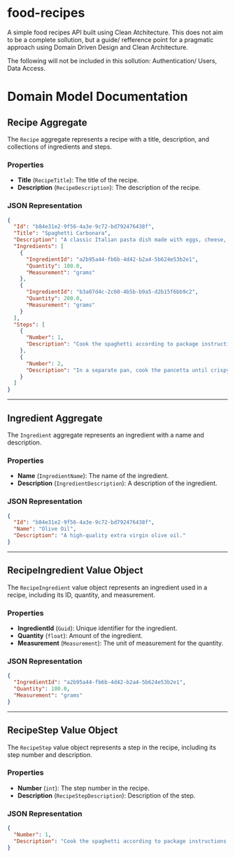# food-recipes

A simple food recipes API built using Clean Atchitecture. This does not aim to be a complete sollution, but a guide/ refference point for a pragmatic approach using Domain Driven Design and Clean Architecture.

The following will not be included in this sollution: Authentication/ Users, Data Access.

# Domain Model Documentation

## Recipe Aggregate

The `Recipe` aggregate represents a recipe with a title, description, and collections of ingredients and steps.

### Properties

- **Title** (`RecipeTitle`): The title of the recipe.
- **Description** (`RecipeDescription`): The description of the recipe.

### JSON Representation

```json
{
  "Id": "b84e31e2-9f56-4a3e-9c72-bd792476438f",
  "Title": "Spaghetti Carbonara",
  "Description": "A classic Italian pasta dish made with eggs, cheese, pancetta, and pepper.",
  "Ingredients": [
    {
      "IngredientId": "a2b95a44-fb6b-4d42-b2a4-5b624e53b2e1",
      "Quantity": 100.0,
      "Measurement": "grams"
    },
    {
      "IngredientId": "b3a07d4c-2c60-4b5b-b9a5-d2b15f6bb9c2",
      "Quantity": 200.0,
      "Measurement": "grams"
    }
  ],
  "Steps": [
    {
      "Number": 1,
      "Description": "Cook the spaghetti according to package instructions."
    },
    {
      "Number": 2,
      "Description": "In a separate pan, cook the pancetta until crispy."
    }
  ]
}
```

---

## Ingredient Aggregate

The `Ingredient` aggregate represents an ingredient with a name and description.

### Properties

- **Name** (`IngredientName`): The name of the ingredient.
- **Description** (`IngredientDescription`): A description of the ingredient.

### JSON Representation

```json
{
  "Id": "b84e31e2-9f56-4a3e-9c72-bd792476438f",
  "Name": "Olive Oil",
  "Description": "A high-quality extra virgin olive oil."
}
```

---

## RecipeIngredient Value Object

The `RecipeIngredient` value object represents an ingredient used in a recipe, including its ID, quantity, and measurement.

### Properties

- **IngredientId** (`Guid`): Unique identifier for the ingredient.
- **Quantity** (`float`): Amount of the ingredient.
- **Measurement** (`Measurement`): The unit of measurement for the quantity.

### JSON Representation

```json
{
  "IngredientId": "a2b95a44-fb6b-4d42-b2a4-5b624e53b2e1",
  "Quantity": 100.0,
  "Measurement": "grams"
}
```

---

## RecipeStep Value Object

The `RecipeStep` value object represents a step in the recipe, including its step number and description.

### Properties

- **Number** (`int`): The step number in the recipe.
- **Description** (`RecipeStepDescription`): Description of the step.

### JSON Representation

```json
{
  "Number": 1,
  "Description": "Cook the spaghetti according to package instructions."
}

```
